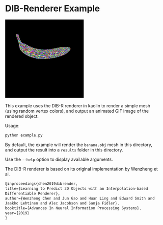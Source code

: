 # DIB-Renderer Example

![example image](example.gif)

This example uses the DIB-R renderer in kaolin to render a simple mesh (using random vertex colors), and output an animated GIF image of the rendered object.

Usage:

```bash
python example.py
```

By default, the example will render the `banana.obj` mesh in this directory, and output the result into a `results` folder in this directory.

Use the `--help` option to display available arguments.

The DIB-R renderer is based on its original implementation by Wenzheng et al.

```
@inproceedings{chen2019dibrender,
title={Learning to Predict 3D Objects with an Interpolation-based Differentiable Renderer},
author={Wenzheng Chen and Jun Gao and Huan Ling and Edward Smith and Jaakko Lehtinen and Alec Jacobson and Sanja Fidler},
booktitle={Advances In Neural Information Processing Systems},
year={2019}
}
```
